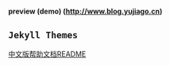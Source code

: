 #### preview (demo) (http://www.blog.yujiago.cn)

`Jekyll Themes`
----------
[中文版帮助文档README](/ChinaREADME.md)
